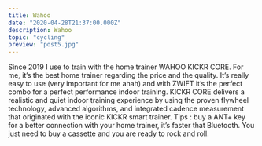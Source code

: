 ```yaml
---
title: Wahoo
date: "2020-04-28T21:37:00.000Z"
description: Wahoo
topic: "cycling"
preview: "post5.jpg"
---
```


Since 2019 I use to train with the home trainer WAHOO KICKR CORE. For me, it’s the best home trainer regarding the price and the quality. It’s really easy to use (very important for me ahah) and with ZWIFT it’s the perfect combo for a perfect performance indoor training. 
KICKR CORE delivers a realistic and quiet indoor training experience by using the proven flywheel technology, advanced algorithms, and integrated cadence measurement that originated with the iconic KICKR smart trainer.
Tips : buy a ANT+ key for a better connection with your home trainer, it’s faster that Bluetooth. 
You just need to buy a cassette and you are ready to rock and roll. 
